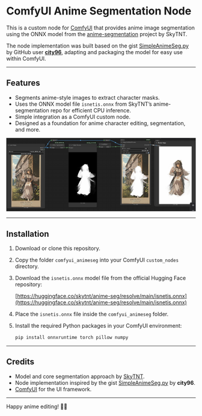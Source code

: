 # ComfyUI Anime Segmentation Node

This is a custom node for [ComfyUI](https://github.com/comfyanonymous/ComfyUI) that provides anime image segmentation using the ONNX model from the [anime-segmentation](https://github.com/SkyTNT/anime-segmentation) project by SkyTNT.

The node implementation was built based on the gist [SimpleAnimeSeg.py](https://gist.github.com/city96/103c394ef9cf9300aca67d1c2a2d28b5) by GitHub user [**city96**](https://github.com/city96), adapting and packaging the model for easy use within ComfyUI.

---

## Features

- Segments anime-style images to extract character masks.  
- Uses the ONNX model file `isnetis.onnx` from SkyTNT’s anime-segmentation repo for efficient CPU inference.  
- Simple integration as a ComfyUI custom node.  
- Designed as a foundation for anime character editing, segmentation, and more.

![Anime Segmentation Preview](preview.png)

---

## Installation

1. Download or clone this repository.  
2. Copy the folder `comfyui_animeseg` into your ComfyUI `custom_nodes` directory.  
3. Download the `isnetis.onnx` model file from the official Hugging Face repository:  

   [https://huggingface.co/skytnt/anime-seg/resolve/main/isnetis.onnx](https://huggingface.co/skytnt/anime-seg/resolve/main/isnetis.onnx)  

4. Place the `isnetis.onnx` file inside the `comfyui_animeseg` folder.  
5. Install the required Python packages in your ComfyUI environment:

   ```bash
   pip install onnxruntime torch pillow numpy

---

## Credits

- Model and core segmentation approach by [SkyTNT](https://github.com/SkyTNT/anime-segmentation).
- Node implementation inspired by the gist [SimpleAnimeSeg.py](https://gist.github.com/city96/103c394ef9cf9300aca67d1c2a2d28b5) by **city96**.
- [ComfyUI](https://github.com/comfyanonymous/ComfyUI) for the UI framework.

---

Happy anime editing! 🎨✨
